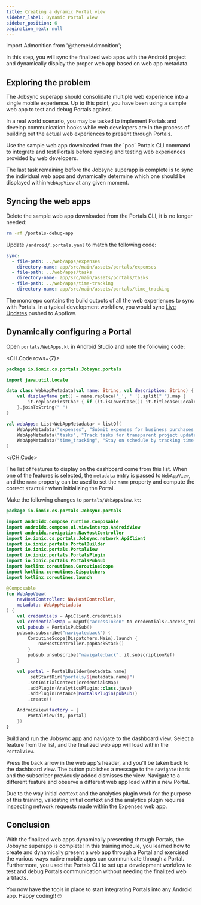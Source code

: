 ```yaml
---
title: Creating a dynamic Portal view
sidebar_label: Dynamic Portal View
sidebar_position: 6
pagination_next: null
---
```


import Admonition from '@theme/Admonition';

In this step, you will sync the finalized web apps with the Android project and dynamically display the proper web app based on web app metadata.



## Exploring the problem

The Jobsync superapp should consolidate multiple web experience into a single mobile experience. Up to this point, you have been using a sample web app to test and debug Portals against.

In a real world scenario, you may be tasked to implement Portals and develop communication hooks while web developers are in the process of building out the actual web experiences to present through Portals.

<Admonition type="tip">
Use the sample web app downloaded from the `poc` Portals CLI command to integrate and test Portals before syncing and testing web experiences provided by web developers.
</Admonition>

The last task remaining before the Jobsync superapp is complete is to sync the individual web apps and dynamically determine which one should be displayed within `WebAppView` at any given moment.

## Syncing the web apps

Delete the sample web app downloaded from the Portals CLI, it is no longer needed:

```bash terminal
rm -rf /portals-debug-app
```

Update `/android/.portals.yaml` to match the following code:

```yaml android/.portals.yaml
sync:
  - file-path: ../web/apps/expenses
    directory-name: app/src/main/assets/portals/expenses
  - file-path: ../web/apps/tasks
    directory-name: app/src/main/assets/portals/tasks
  - file-path: ../web/apps/time-tracking
    directory-name: app/src/main/assets/portals/time_tracking
``` 

<Admonition type="note">
The monorepo contains the build outputs of all the web experiences to sync with Portals. In a typical development workflow, you would sync <a href="https://ionic.io/docs/portals/what-are-live-updates" target="_blank">Live Updates</a> pushed to Appflow. 
</Admonition>


## Dynamically configuring a Portal

Open `portals/WebApps.kt` in Android Studio and note the following code:

<CH.Code rows={7}>

```kotlin portals/WebApps.kt focus=11:15
package io.ionic.cs.portals.Jobsync.portals

import java.util.Locale

data class WebAppMetadata(val name: String, val description: String) {
    val displayName get() = name.replace('_', ' ').split(" ").map {
        it.replaceFirstChar { if (it.isLowerCase()) it.titlecase(Locale.getDefault()) else it.toString() }
    }.joinToString(" ")
}

val webApps: List<WebAppMetadata> = listOf(
    WebAppMetadata("expenses", "Submit expenses for business purchases."),
    WebAppMetadata("tasks", "Track tasks for transparent project updates."),
    WebAppMetadata("time_tracking", "Stay on schedule by tracking time spent.")
)
```
</CH.Code>

The list of features to display on the dashboard come from this list. When one of the features is selected, the `metadata` entry is passed to `WebAppView`, and the `name` property can be used to set the `name` property and compute the correct `startDir` when initializing the Portal.

Make the following changes to `portals/WebAppView.kt`:

```kotlin portals/WebAppView.kt focus=29,30
package io.ionic.cs.portals.Jobsync.portals

import androidx.compose.runtime.Composable
import androidx.compose.ui.viewinterop.AndroidView
import androidx.navigation.NavHostController
import io.ionic.cs.portals.Jobsync.network.ApiClient
import io.ionic.portals.PortalBuilder
import io.ionic.portals.PortalView
import io.ionic.portals.PortalsPlugin
import io.ionic.portals.PortalsPubSub
import kotlinx.coroutines.CoroutineScope
import kotlinx.coroutines.Dispatchers
import kotlinx.coroutines.launch

@Composable
fun WebAppView(
    navHostController: NavHostController,
    metadata: WebAppMetadata
) {
    val credentials = ApiClient.credentials
    val credentialsMap = mapOf("accessToken" to credentials?.access_token, "refreshToken" to credentials?.refresh_token)
    val pubsub = PortalsPubSub()
    pubsub.subscribe("navigate:back") {
        CoroutineScope(Dispatchers.Main).launch {
            navHostController.popBackStack()
        }
        pubsub.unsubscribe("navigate:back", it.subscriptionRef)
    }

    val portal = PortalBuilder(metadata.name)
        .setStartDir("portals/${metadata.name}")
        .setInitialContext(credentialsMap)
        .addPlugin(AnalyticsPlugin::class.java)
        .addPluginInstance(PortalsPlugin(pubsub))
        .create()

    AndroidView(factory = {
        PortalView(it, portal)
    })
}
```

Build and run the Jobsync app and navigate to the dashboard view. Select a feature from the list, and the finalized web app will load within the `PortalView`. 

Press the back arrow in the web app's header, and you'll be taken back to the dashboard view. The button publishes a message to the `navigate:back` and the subscriber previously added dismisses the view. Navigate to a different feature and observe a different web app load within a new Portal. 

<Admonition type="note">
Due to the way initial context and the analytics plugin work for the purpose of this training, validating initial context and the analytics plugin requires inspecting network requests made within the Expenses web app.
</Admonition>
 
## Conclusion

With the finalized web apps dynamically presenting through Portals, the Jobsync superapp is complete! In this training module, you learned how to create and dynamically present a web app through a Portal and exercised the various ways native mobile apps can communicate through a Portal. Furthermore, you used the Portals CLI to set up a development workflow to test and debug Portals communication without needing the finalized web artifacts.

You now have the tools in place to start integrating Portals into any Android app. Happy coding!! 🤓 